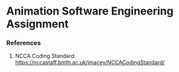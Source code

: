 # Animation Software Engineering Assignment


### References
1. NCCA Coding Standard: https://nccastaff.bmth.ac.uk/jmacey/NCCACodingStandard/

